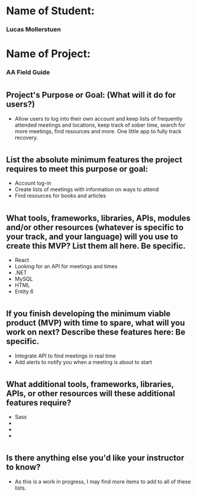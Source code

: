 # Name of Student: 

### Lucas Mollerstuen
#
# Name of Project:

### AA Field Guide

#
## Project's Purpose or Goal: (What will it do for users?)

* Allow users to log into their own account and keep lists of frequently attended meetings and locations, keep track of sober time, search for more meetings, find resources and more. One little app to fully track recovery.
#
## List the absolute minimum features the project requires to meet this purpose or goal:

* Account log-in
* Create lists of meetings with information on ways to attend
* Find resources for books and articles
#
## What tools, frameworks, libraries, APIs, modules and/or other resources (whatever is specific to your track, and your language) will you use to create this MVP? List them all here. Be specific.

* React
* Looking for an API for meetings and times
* .NET
* MySQL
* HTML
* Entity 6
#

## If you finish developing the minimum viable product (MVP) with time to spare, what will you work on next? Describe these features here: Be specific.

* Integrate API to find meetings in real time
*  Add alerts to notify you when a meeting is about to start
#

## What additional tools, frameworks, libraries, APIs, or other resources will these additional features require?

 * Sass
 * 
 * 
 * 
#

## Is there anything else you'd like your instructor to know?

* As this is a work in progress, I may find more items to add to all of these lists.
#
